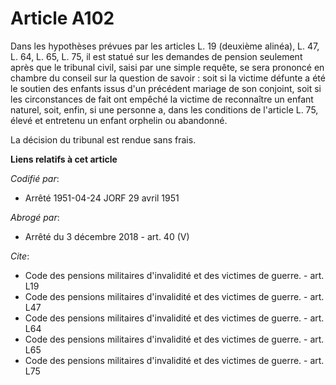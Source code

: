 # Article A102

Dans les hypothèses prévues par les articles L. 19 (deuxième alinéa), L. 47, L. 64, L. 65, L. 75, il est statué sur les
demandes de pension seulement après que le tribunal civil, saisi par une simple requête, se sera prononcé en chambre du
conseil sur la question de savoir : soit si la victime défunte a été le soutien des enfants issus d'un précédent mariage de
son conjoint, soit si les circonstances de fait ont empêché la victime de reconnaître un enfant naturel, soit, enfin, si une
personne a, dans les conditions de l'article L. 75, élevé et entretenu un enfant orphelin ou abandonné.

La décision du tribunal est rendue sans frais.

**Liens relatifs à cet article**

_Codifié par_:

  - Arrêté 1951-04-24 JORF 29 avril 1951

_Abrogé par_:

  - Arrêté du 3 décembre 2018 - art. 40 (V)

_Cite_:

  - Code des pensions militaires d'invalidité et des victimes de guerre. - art. L19
  - Code des pensions militaires d'invalidité et des victimes de guerre. - art. L47
  - Code des pensions militaires d'invalidité et des victimes de guerre. - art. L64
  - Code des pensions militaires d'invalidité et des victimes de guerre. - art. L65
  - Code des pensions militaires d'invalidité et des victimes de guerre. - art. L75
